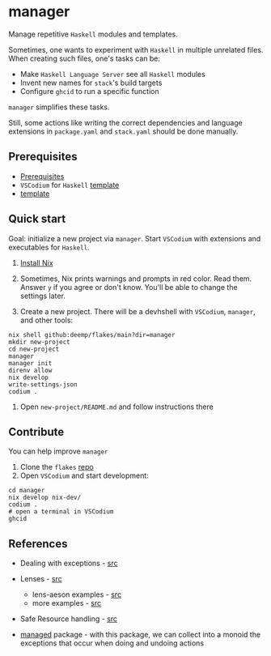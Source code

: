 # manager

Manage repetitive `Haskell` modules and templates.

Sometimes, one wants to experiment with `Haskell` in multiple unrelated files. When creating such files, one's tasks can be:

- Make `Haskell Language Server` see all `Haskell` modules
- Invent new names for `stack`'s build targets
- Configure `ghcid` to run a specific function

`manager` simplifies these tasks.

Still, some actions like writing the correct dependencies and language extensions in `package.yaml` and `stack.yaml` should be done manually.

## Prerequisites

- [Prerequisites](https://github.com/deemp/flakes#prerequisites)
- `VSCodium` for `Haskell` [template](https://github.com/deemp/flakes/tree/main/templates/codium/haskell#readme)
- [template](./template/README.md)

## Quick start

Goal: initialize a new project via `manager`. Start `VSCodium` with extensions and executables for `Haskell`.

1. [Install Nix](https://github.com/br4ch1st0chr0n3/flakes/blob/main/README/InstallNix.md)

1. Sometimes, Nix prints warnings and prompts in red color. Read them. Answer `y` if you agree or don't know. You'll be able to change the settings later.

1. Create a new project. There will be a devhshell with `VSCodium`, `manager`, and other tools:

```console
nix shell github:deemp/flakes/main?dir=manager
mkdir new-project
cd new-project
manager
manager init
direnv allow
nix develop
write-settings-json
codium .
```

1. Open `new-project/README.md` and follow instructions there

## Contribute

You can help improve `manager`

1. Clone the `flakes` [repo](https://github.com/deemp/flakes)
1. Open `VSCodium` and start development:

  ```console
  cd manager
  nix develop nix-dev/
  codium .
  # open a terminal in VSCodium
  ghcid
  ```

## References

- Dealing with exceptions - [src](http://www.mega-nerd.com/erikd/Blog/CodeHacking/Haskell/what_do_you_mean.html)

- Lenses - [src](https://en.wikibooks.org/wiki/Haskell/Lenses_and_functional_references)
  - lens-aeson examples - [src](https://github.com/danidiaz/lens-aeson-examples/blob/master/src/Data/Aeson/Lens/Examples.hs)
  - more examples - [src](https://www.snoyman.com/blog/2017/05/playing-with-lens-aeson/)

- Safe Resource handling - [src](https://mmhaskell.com/blog/2022/6/23/resources-and-bracket)

- [managed](https://hackage.haskell.org/package/managed-1.0.9) package - with this package, we can collect into a monoid the exceptions that occur when doing and undoing actions

